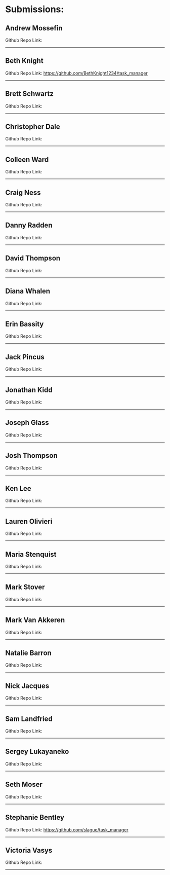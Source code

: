 # Submissions:

## Andrew Mossefin

Github Repo Link:

-----

## Beth Knight

Github Repo Link: https://github.com/BethKnight1234/task_manager

-----

## Brett Schwartz

Github Repo Link:

-----

## Christopher Dale

Github Repo Link:

-----

## Colleen Ward

Github Repo Link:

-----

## Craig Ness

Github Repo Link:

-----

## Danny Radden

Github Repo Link:

-----

## David Thompson

Github Repo Link:

-----

## Diana Whalen

Github Repo Link:

-----

## Erin Bassity

Github Repo Link:

-----

## Jack Pincus

Github Repo Link:

-----

## Jonathan Kidd

Github Repo Link:

-----

## Joseph Glass

Github Repo Link:

-----

## Josh Thompson

Github Repo Link:

-----

## Ken Lee

Github Repo Link:

-----

## Lauren Olivieri

Github Repo Link:

-----

## Maria Stenquist

Github Repo Link:

-----

## Mark Stover

Github Repo Link:

-----

## Mark Van Akkeren

Github Repo Link:

-----

## Natalie Barron

Github Repo Link:

-----

## Nick Jacques

Github Repo Link:

-----

## Sam Landfried

Github Repo Link:

-----

## Sergey Lukayaneko

Github Repo Link:

-----

## Seth Moser

Github Repo Link:

-----

## Stephanie Bentley

Github Repo Link: https://github.com/slague/task_manager

-----

## Victoria Vasys

Github Repo Link:

-----
